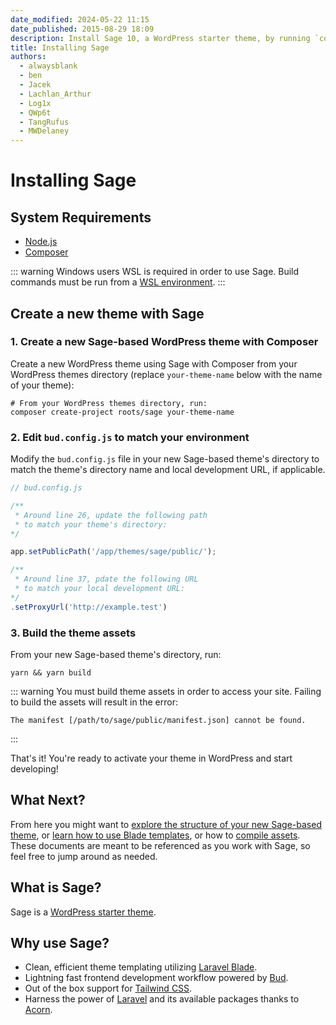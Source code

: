 ```yaml
---
date_modified: 2024-05-22 11:15
date_published: 2015-08-29 18:09
description: Install Sage 10, a WordPress starter theme, by running `composer create-project roots/sage`.
title: Installing Sage
authors:
  - alwaysblank
  - ben
  - Jacek
  - Lachlan_Arthur
  - Log1x
  - QWp6t
  - TangRufus
  - MWDelaney
---
```


# Installing Sage

## System Requirements

* [Node.js](https://nodejs.org/)
* [Composer](https://getcomposer.org/download/)

::: warning Windows users
WSL is required in order to use Sage. Build commands must be run from a [WSL environment](https://docs.microsoft.com/en-us/windows/wsl/).
:::

<!-- For help setting up your development environment, see the [Local Development Environment](/sage/docs/local-development-environment/) guide. -->

## Create a new theme with Sage

### 1. Create a new Sage-based WordPress theme with Composer

Create a new WordPress theme using Sage with Composer from your WordPress themes directory (replace `your-theme-name` below with the name of your theme):

```shell
# From your WordPress themes directory, run:
composer create-project roots/sage your-theme-name
```

### 2. Edit `bud.config.js` to match your environment

Modify the `bud.config.js` file in your new Sage-based theme's directory to match the theme's directory name and local development URL, if applicable.

```javascript
// bud.config.js

/**
 * Around line 26, update the following path 
 * to match your theme's directory:
*/

app.setPublicPath('/app/themes/sage/public/');

/**
 * Around line 37, pdate the following URL 
 * to match your local development URL:
*/
.setProxyUrl('http://example.test')
```

### 3. Build the theme assets

From your new Sage-based theme's directory, run:

```shell
yarn && yarn build
```

::: warning You must build theme assets in order to access your site. Failing to build the assets will result in the error:

```plaintext
The manifest [/path/to/sage/public/manifest.json] cannot be found.
```

:::

That's it! You're ready to activate your theme in WordPress and start developing!

## What Next?

From here you might want to [explore the structure of your new Sage-based theme](/sage/docs/theme-structure/), or [learn how to use Blade templates](/sage/docs/blade-templates/), or how to [compile assets](/sage/docs/compiling-assets/). These documents are meant to be referenced as you work with Sage, so feel free to jump around as needed.

## What is Sage?

Sage is a [WordPress starter theme](https://roots.io/sage/).

## Why use Sage?

- Clean, efficient theme templating utilizing [Laravel Blade](https://laravel.com/docs/master/blade).
- Lightning fast frontend development workflow powered by [Bud](https://bud.js.org/).
- Out of the box support for [Tailwind CSS](https://tailwindcss.com/).
- Harness the power of [Laravel](https://laravel.com) and its available packages thanks to [Acorn](https://github.com/roots/acorn).
